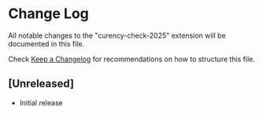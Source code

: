 # Change Log

All notable changes to the "curency-check-2025" extension will be documented in this file.

Check [Keep a Changelog](http://keepachangelog.com/) for recommendations on how to structure this file.

## [Unreleased]

- Initial release